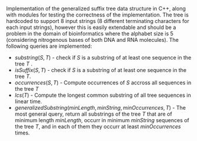 Implementation of the generalized suffix tree data structure in C++, along with modules for testing the correctness of the implementation. The tree is hardcoded to support 8 input strings (8 different terminating characters for each input strings), however this is easily extendable and should be a problem in the domain of bioinformatics where the alphabet size is 5 (considering nitrogenous bases of both DNA and RNA molecules). The following queries are implemented:

- $substring(S, T)$ - check if $S$ is a substring of at least one sequence in the tree $T$ .
- $isSuffix(S, T)$ - check if $S$ is a substring of at least one sequence in the tree $T$.
- $occurrences(S, T)$ - Compute occurrences of $S$ accross all sequences in the tree $T$
- $lcs(T)$ - Compute the longest common substring of all tree sequences in linear time.
- $generalizedSubstring(minLength, minString, minOccurrences, T)$ - The most general query, return all substrings of the tree $T$ that are of minimum length $minLength$, occurr in minimum $minString$ sequences of the tree $T$, and in each of them they occurr at least $minOccurrences$ times. 